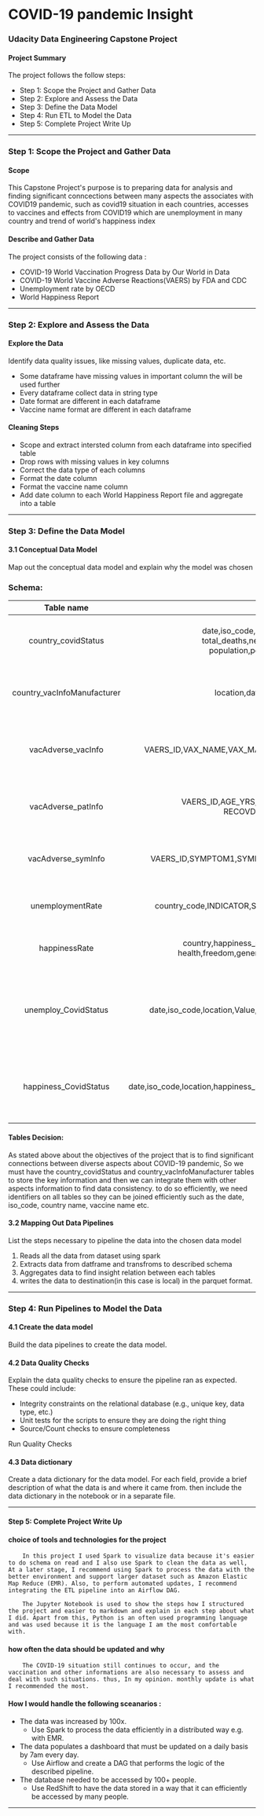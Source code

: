 # COVID-19 pandemic Insight
### Udacity Data Engineering Capstone Project

#### Project Summary
The project follows the follow steps:
* Step 1: Scope the Project and Gather Data
* Step 2: Explore and Assess the Data
* Step 3: Define the Data Model
* Step 4: Run ETL to Model the Data
* Step 5: Complete Project Write Up

_________________

### Step 1: Scope the Project and Gather Data

#### Scope 
This Capstone Project's purpose is to preparing data for analysis and finding significant conncections between many aspects the associates with COVID19 pandemic, such as covid19 situation in each countries, accesses to vaccines and effects from COVID19 which are unemployment in many country and trend of world's happiness index 

#### Describe and Gather Data 
The project consists of the following data :
* COVID-19 World Vaccination Progress Data by Our World in Data
* COVID-19 World Vaccine Adverse Reactions(VAERS) by FDA and CDC 
* Unemployment rate by OECD
* World Happiness Report

_________________

### Step 2: Explore and Assess the Data
#### Explore the Data 
Identify data quality issues, like missing values, duplicate data, etc.
* Some dataframe have missing values in important column the will be used further
* Every dataframe collect data in string type
* Date format are different in each dataframe
* Vaccine name format are different in each dataframe

#### Cleaning Steps
* Scope and extract intersted column from each dataframe into specified table
* Drop rows with missing values in key columns
* Correct the data type of each columns
* Format the date column
* Format the vaccine name column
* Add date column to each World Happiness Report file and aggregate into a table

_________________

### Step 3: Define the Data Model
#### 3.1 Conceptual Data Model
Map out the conceptual data model and explain why the model was chosen

### Schema:

|          Table name         |                                                                Columns                                                                |                             Description                            |       Type      |
|:---------------------------:|:-------------------------------------------------------------------------------------------------------------------------------------:|:------------------------------------------------------------------:|:---------------:|
|     country_covidStatus     | date,iso_code,location,total_cases,new_cases, total_deaths,new_deaths,total_tests,new_tests, population,population_density,median_age |      stores covid-19 situation and information of each country     |    fact table   |
| country_vacInfoManufacturer |                                                location,date,vaccine,total_vaccinations                                               |            stores covid-19 vaccinations of each country            |    fact table   |
|      vacAdverse_vacInfo     |                                     VAERS_ID,VAX_NAME,VAX_MANU,VAX_DOSE_SERIES,VAX_ROUTE,VAX_SITE                                     | stores vaccine information of patients who has an adverse reaction | dimension table |
|      vacAdverse_patInfo     |                             VAERS_ID,AGE_YRS,SEX,DISABLE,ALLERGIES,VAX_DATE, RECOVD,DIED,DATEDIED,HISTORY                             |       stores patients information who has an adverse reaction      | dimension table |
|      vacAdverse_symInfo     |                                         VAERS_ID,SYMPTOM1,SYMPTOM2,SYMPTOM3,SYMPTOM4,SYMPTOM5                                         |         stores patients's adverse reaction from the vaccine        | dimension table |
|       unemploymentRate      |                                      country_code,INDICATOR,SUBJECT,MEASURE,FREQUENCY,TIME,Value                                     |              stores unemployment rate of each country              | dimension table |
|        happinessRate        |            country,happiness_score,gdp_per_capita,social_support, health,freedom,generosity,government_trust,continent,date           |                stores happiness rate of each country               | dimension table |
|  unemploy_CovidStatus |      date,iso_code,location,Value,total_cases,total_deaths,total_tests,population      | stores information about unemployment rate  and COVID-19 situation in each country | fact table |
| happiness_CovidStatus | date,iso_code,location,happiness_score,total_cases,total_deaths,total_tests,population |   stores information about happiness rate  and COVID-19 situation in each country  | fact table |

#### Tables Decision:

As stated above about the objectives of the project that is to find significant connections between diverse aspects about COVID-19 pandemic, So we must have the country_covidStatus and country_vacInfoManufacturer tables to store the key information and then we can integrate them with other aspects information to find data consistency. to do so efficiently, we need identifiers on all tables so they can be joined efficiently such as the date, iso_code, country name, vaccine name etc.

#### 3.2 Mapping Out Data Pipelines
List the steps necessary to pipeline the data into the chosen data model

1. Reads all the data from dataset using spark
2. Extracts data from datframe and transfroms to described schema
3. Aggregates data to find insight relation between each tables
3. writes the data to destination(in this case is local) in the parquet format.

_________________

### Step 4: Run Pipelines to Model the Data 
#### 4.1 Create the data model
Build the data pipelines to create the data model.

#### 4.2 Data Quality Checks
Explain the data quality checks to ensure the pipeline ran as expected. These could include:
 * Integrity constraints on the relational database (e.g., unique key, data type, etc.)
 * Unit tests for the scripts to ensure they are doing the right thing
 * Source/Count checks to ensure completeness
 
Run Quality Checks

#### 4.3 Data dictionary 
Create a data dictionary for the data model. For each field, provide a brief description of what the data is and where it came from. then include the data dictionary in the notebook or in a separate file.

_________________

#### Step 5: Complete Project Write Up
#### choice of tools and technologies for the project

        In this project I used Spark to visualize data because it's easier to do schema on read and I also use Spark to clean the data as well, At a later stage, I recommend using Spark to process the data with the better environment and support larger dataset such as Amazon Elastic Map Reduce (EMR). Also, to perform automated updates, I recommend integrating the ETL pipeline into an Airflow DAG.
    
        The Jupyter Notebook is used to show the steps how I structured the project and easier to markdown and explain in each step about what I did. Apart from this, Python is an often used programming language and was used because it is the language I am the most comfortable with.
    
    
#### how often the data should be updated and why

        The COVID-19 situation still continues to occur, and the vaccination and other informations are also necessary to assess and deal with such situations. thus, In my opinion. monthly update is what I recommended the most.
        
        
#### How I would handle the following sceanarios :
 * The data was increased by 100x.
     * Use Spark to process the data efficiently in a distributed way e.g. with EMR.
 * The data populates a dashboard that must be updated on a daily basis by 7am every day.
     * Use Airflow and create a DAG that performs the logic of the described pipeline.
 * The database needed to be accessed by 100+ people.
     * Use RedShift to have the data stored in a way that it can efficiently be accessed by many people.
     
_________________
